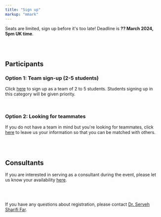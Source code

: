 ```yaml
---
title: "Sign up"
markup: "mmark"
---
```


Seats are limited, sign up before it's too late! Deadline is **?? March 2024, 5pm UK time**.

<br><br>

## Participants

### Option 1: Team sign-up (2-5 students)

<a href="https://forms.office.com/Pages/ResponsePage.aspx?id=sAafLmkWiUWHiRCgaTTcYRiRHjHRDWhOuLE_6JyNA0dUMTZVUjVBR0sySDZKR0VORjVFSFVXMFRNSS4u"><i class="fas fa-user-plus fa-2x" style="color:#03A9F4"></i></a> 

Click [here](https://forms.office.com/Pages/ResponsePage.aspx?id=sAafLmkWiUWHiRCgaTTcYRiRHjHRDWhOuLE_6JyNA0dUMTZVUjVBR0sySDZKR0VORjVFSFVXMFRNSS4u) to sign up as a team of 2 to 5 students. Students signing up in this category will be given priority.

<br>

### Option 2: Looking for teammates

<a href="https://forms.office.com/Pages/ResponsePage.aspx?id=sAafLmkWiUWHiRCgaTTcYRiRHjHRDWhOuLE_6JyNA0dUNVQ2MkFCT0NVM0lMTlhRUzZIVFRQMlAzVS4u"><i class="fas fa-user-plus fa-2x" style="color:#E91E63"></i></a> If you do not have a team in mind but you're looking for teammates, click [here](https://forms.office.com/Pages/ResponsePage.aspx?id=sAafLmkWiUWHiRCgaTTcYRiRHjHRDWhOuLE_6JyNA0dUNVQ2MkFCT0NVM0lMTlhRUzZIVFRQMlAzVS4u) to leave us your information so that you can be matched with others.

<br><br>

## Consultants

<a href="https://forms.office.com/Pages/ResponsePage.aspx?id=sAafLmkWiUWHiRCgaTTcYRiRHjHRDWhOuLE_6JyNA0dUQTRYNjFEU0pVTEZMNUoyUjhKVExGRTY5Ry4u"><i class="fas fa-user-plus fa-2x" style="color:#4285F4"></i></a> If you are interested in serving as a consultant during the event, please let us know your availability [here](https://forms.office.com/Pages/ResponsePage.aspx?id=sAafLmkWiUWHiRCgaTTcYRiRHjHRDWhOuLE_6JyNA0dUQTRYNjFEU0pVTEZMNUoyUjhKVExGRTY5Ry4u).

<br><br>

If you have any questions about registration, please contact [Dr. Serveh Sharifi Far](mailto:serveh.sharifi@ed.ac.uk).
